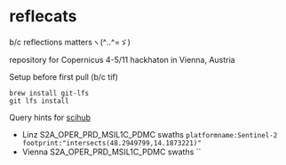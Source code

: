 # reflecats
b/c reflections mattersヽ(^‥^=ゞ)

repository for Copernicus 4-5/11 hackhaton in Vienna, Austria

Setup before first pull (b/c tif)
```
brew install git-lfs
git lfs install
```
Query hints for [scihub](https://scihub.copernicus.eu/dhus/)
* Linz S2A_OPER_PRD_MSIL1C_PDMC swaths
`platformname:Sentinel-2 footprint:"intersects(48.2949799,14.1873221)"`
* Vienna S2A_OPER_PRD_MSIL1C_PDMC swaths
``
